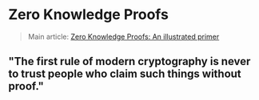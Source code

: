 # Zero Knowledge Proofs

> Main article: [Zero Knowledge Proofs: An illustrated primer](https://blog.cryptographyengineering.com/2014/11/27/zero-knowledge-proofs-illustrated-primer/)

## "The first rule of modern cryptography is never to trust people who claim such things without proof."






